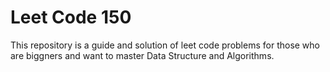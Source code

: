 # Leet Code 150
This repository is a  guide and solution of leet code problems for those who are biggners and want to master Data Structure and Algorithms.
 

